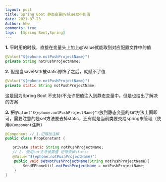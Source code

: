 ```yaml
---
layout: post
title: Spring Boot 静态变量@value取不到值
date: 2021-07-23
Author: hhw
comments: true
tags:  [Spring Boot,Spring]
---
```


**1.** 平时用的时候，直接在变量头上加上@Value就能取到对应配置文件中的值

```java
@Value("${ephone.notPushProjectName}")
private String notPushProjectName;
```

**2.** 但是当savePath被static修饰了之后，就赋不了值

```java
@Value("${ephone.notPushProjectName}")
private static String notPushProjectName;
```

这是因为Spring Boot 不支持/不允许把值注入到静态变量中，但是也给出了解决的方案

**3.** 把`@Value("${ephone.notPushProjectName}")`放到静态变量的set方法上面即可，需要注意的是set方法要去掉static，还有就是当前类要交给spring来管理（使用`@Component`注解）

```java
@Component // 1.记得加注解
public class PropConstant {

　　private static String notPushProjectName;
　　// 2. 使用set方法设置值 记得去掉static 
　　@Value("${ephone.notPushProjectName}")
    public void setNotPushProjectName(String notPushProjectName){
        SendEPhoneUtil.notPushProjectName = notPushProjectName;
    }
}
```









